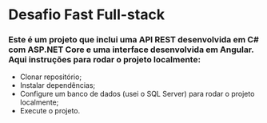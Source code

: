 # Desafio Fast Full-stack
### Este é um projeto que inclui uma API REST desenvolvida em C# com ASP.NET Core e uma interface desenvolvida em Angular. Aqui instruções para rodar o projeto localmente:

- Clonar repositório;
- Instalar dependências;
- Configure um banco de dados (usei o SQL Server) para rodar o projeto localmente;
- Execute o projeto.
